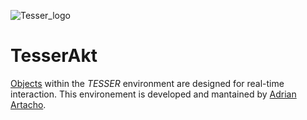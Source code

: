 ![Tesser_logo](https://docs.google.com/drawings/d/e/2PACX-1vT26NziYMaLrGHlvNspiJ9dOjXR6hZyVxrGwfkgV1MwvMTWtAWh5ZUqMsit5gSllXemcGajjddqfqnc/pub?w=131&h=129)


# TesserAkt #


[Objects](https://bitbucket.org/AdrianArtacho/workspace/projects/TESSER) within the *TESSER* environment are designed for real-time interaction. This environement is developed and mantained by [Adrian Artacho](https://bitbucket.org/AdrianArtacho/).


